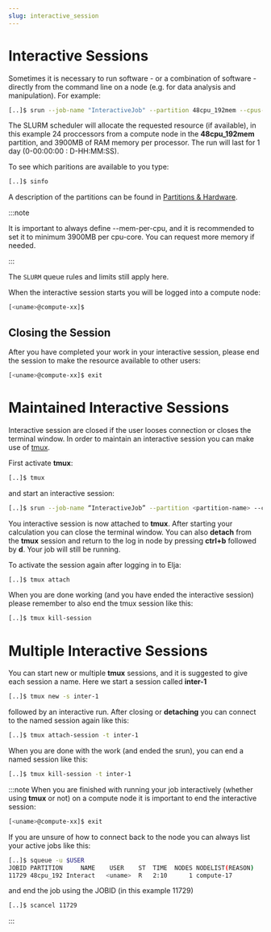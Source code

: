 ```yaml
---
slug: interactive_session
---
```


# Interactive Sessions

Sometimes it is necessary to run software - or a combination of software -
directly from the command line on a node (e.g. for data analysis and manipulation).
For example:

```bash
[..]$ srun --job-name "InteractiveJob" --partition 48cpu_192mem --cpus-per-task 24 --mem-per-cpu 3900 --time 1-00:00:00 --pty bash
```

The SLURM scheduler will allocate the requested resource (if available), in this example 24 proccessors from a compute node in the **48cpu_192mem** partition, and 3900MB of RAM memory per processor. The run will last for 1 day (0-00:00:00 : D-HH:MM:SS). 

To see which paritions are available to you type:

```bash
[..]$ sinfo
```

A description of the partitions can be found in [Partitions & Hardware](/docs/hardware/parthardw).

:::note

It is important to always define --mem-per-cpu, and it is recommended to set it to minimum 3900MB per cpu-core. You can request more memory if needed.
 
:::

The `SLURM` queue rules and limits still apply here.

When the interactive session starts you will be logged into a compute node:

```bash
[<uname>@compute-xx]$
```

## Closing the Session

After you have completed your work in your interactive session, please end the session to make the resource available to other users:

```bash
[<uname>@compute-xx]$ exit
``` 

# Maintained Interactive Sessions

Interactive session are closed if the user looses connection or closes the terminal window. 
In order to maintain an interactive session you can make use of [tmux](https://www.howtogeek.com/671422/how-to-use-tmux-on-linux-and-why-its-better-than-screen/).

First activate **tmux**:

```bash              
[..]$ tmux                                          
``` 

and start an interactive session:

```bash                          
[..]$ srun --job-name “InteractiveJob” --partition <partition-name> --cpus-per-task 32 --mem-per-cpu 3900 --time 1-00:00:00 --pty bash                                          
``` 

You interactive session is now attached to **tmux**. 
After starting your calculation you can close the terminal window. 
You can also **detach** from the **tmux** session and return 
to the log in node by pressing **ctrl+b** followed by **d**. 
Your job will still be running.

To activate the session again after logging in to Elja:

```bash
[..]$ tmux attach
```

When you are done working (and you have ended the interactive session) please remember to also end the tmux session like this:

```bash
[..]$ tmux kill-session
```

# Multiple Interactive Sessions

You can start new or multiple **tmux** sessions, and it is suggested to give each session a name.
Here we start a session called **inter-1**

```bash
[..]$ tmux new -s inter-1
``` 

followed by an interactive run. 
After closing or **detaching** you can connect to the named session again like this:
                                                                               
```bash                                                                             
[..]$ tmux attach-session -t inter-1                                                               
``` 

When you are done with the work (and ended the srun), you can end a named session like this:
```bash                                                                                     
[..]$ tmux kill-session -t inter-1                           
```

:::note
When you are finished with running your job interactively 
(whether using **tmux** or not) on a compute node it is important to end the interactive session:
```bash
[<uname>@compute-xx]$ exit
```

If you are unsure of how to connect back to the node you can 
always list your active jobs like this:
```bash
[..]$ squeue -u $USER
JOBID PARTITION     NAME    USER    ST  TIME  NODES NODELIST(REASON)
11729 48cpu_192 Interact   <uname>  R   2:10      1 compute-17
```
and end the job using the JOBID (in this example 11729)
```bash
[..]$ scancel 11729
```
:::


